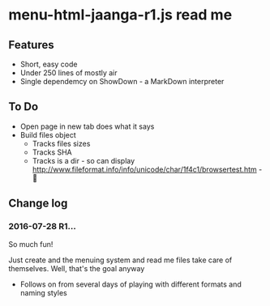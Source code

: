 menu-html-jaanga-r1.js read me
===

## Features

* Short, easy code
* Under 250 lines of mostly air
* Single dependemcy on ShowDown - a MarkDown interpreter



## To Do

* Open page in new tab does what it says
* Build files object
	* Tracks files sizes
	* Tracks SHA
	* Tracks is a dir - so can display http://www.fileformat.info/info/unicode/char/1f4c1/browsertest.htm - 📁



## Change log

### 2016-07-28 R1...

So much fun!

Just create and the menuing system and read me files take care of themselves.
Well, that's the goal anyway


* Follows on from several days of playing with different formats and naming styles

